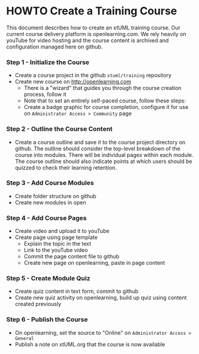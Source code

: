 HOWTO Create a Training Course
============

This document describes how to create an xtUML training course.  Our current course delivery 
platform is openlearning.com.  We rely heavily on youTube for video hosting and the course
content is archived and configuration managed here on github.

### Step 1 - Initialize the Course 
  - Create a course project in the github ```xtuml/training``` repository
  - Create new course on http://openlearning.com
    - There is a "wizard" that guides you through the course creation process, follow it
    - Note that to set an entirely self-paced course, follow these steps: 
    - Create a badge graphic for course completion, configure it for use on ```Administrator Access > Community``` page

### Step 2 - Outline the Course Content
  - Create a course outline and save it to the course project directory on github.  The outline should consider the top-level
  breakdown of the course into modules.  There will be individual pages within each module.  The course outline should also
  indicate points at which users should be quizzed to check their learning retention.

### Step 3 - Add Course Modules
  - Create folder structure on github
  - Create new modules in open 
  
### Step 4 - Add Course Pages 
  - Create video and upload it to youTube
  - Create page using page template
    - Explain the topic in the text
    - Link to the youTube video
    - Commit the page content file to github
    - Create new page on openlearning, paste in page content
    
### Step 5 - Create Module Quiz
  - Create quiz content in text form, commit to github
  - Create new quiz activity on openlearning, build up quiz using content created previously

### Step 6 - Publish the Course
  - On openlearning, set the source to "Online" on ```Administrator Access > General```
  - Publish a note on xtUML.org that the course is now available